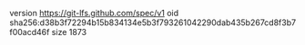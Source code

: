 version https://git-lfs.github.com/spec/v1
oid sha256:d38b3f72294b15b834134e5b3f793261042290dab435b267cd8f3b7f00acd46f
size 1873
